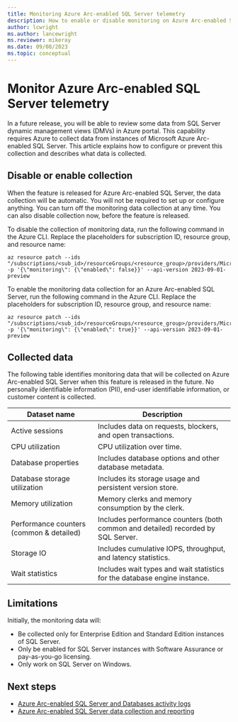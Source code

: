 ```yaml
---
title: Monitoring Azure Arc-enabled SQL Server telemetry
description: How to enable or disable monitoring on Azure Arc-enabled SQL Servers
author: lcwright
ms.author: lancewright
ms.reviewer: mikeray
ms.date: 09/08/2023
ms.topic: conceptual
---
```


# Monitor Azure Arc-enabled SQL Server telemetry

In a future release, you will be able to review some data from SQL Server dynamic management views (DMVs) in Azure portal. This capability requires Azure to collect data from instances of Microsoft Azure Arc-enabled SQL Server. This article explains how to configure or prevent this collection and describes what data is collected.

## Disable or enable collection

When the feature is released for Azure Arc-enabled SQL Server, the data collection will be automatic. You will not be required to set up or configure anything. You can turn off the monitoring data collection at any time. You can also disable collection now, before the feature is released.

To disable the collection of monitoring data, run the following command in the Azure CLI. Replace the placeholders for subscription ID, resource group, and resource name:

```azurecli
az resource patch --ids "/subscriptions/<sub_id>/resourceGroups/<resource_group>/providers/Microsoft.AzureArcData/SqlServerInstances/<resource_name>" -p '{\"monitoring\": {\"enabled\": false}}' --api-version 2023-09-01-preview
```

To enable the monitoring data collection for an Azure Arc-enabled SQL Server, run the following command in the Azure CLI. Replace the placeholders for subscription ID, resource group, and resource name:

```azurecli
az resource patch --ids "/subscriptions/<sub_id>/resourceGroups/<resource_group>/providers/Microsoft.AzureArcData/SqlServerInstances/<resource_name>" -p '{\"monitoring\": {\"enabled\": true}}' --api-version 2023-09-01-preview
```

## Collected data

The following table identifies monitoring data that will be collected on Azure Arc-enabled SQL Server when this feature is released in the future.  No personally identifiable information (PII), end-user identifiable information, or customer content is collected.
  
|Dataset name|Description|
|----|----|
|Active sessions|Includes data on requests, blockers, and open transactions.|
|CPU utilization|CPU utilization over time.|
|Database properties|Includes database options and other database metadata.|
|Database storage utilization|Includes its storage usage and persistent version store.|
|Memory utilization|Memory clerks and memory consumption by the clerk.|
|Performance counters (common & detailed)|Includes performance counters (both common and detailed) recorded by SQL Server.|
|Storage IO|Includes cumulative IOPS, throughput, and latency statistics.|
|Wait statistics|Includes wait types and wait statistics for the database engine instance.|

## Limitations
  
Initially, the monitoring data will:

- Be collected only for Enterprise Edition and Standard Edition instances of SQL Server.
- Only be enabled for SQL Server instances with Software Assurance or pay-as-you-go licensing.  
- Only work on SQL Server on Windows.  

## Next steps
  
- [Azure Arc-enabled SQL Server and Databases activity logs](activity-logs.md)
- [Azure Arc-enabled SQL Server data collection and reporting](data-collection.md)